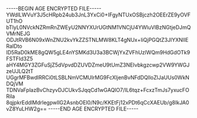-----BEGIN AGE ENCRYPTED FILE-----
YWdlLWVuY3J5cHRpb24ub3JnL3YxCi0+IFgyNTUxOSBjczh2OEErZE9yOVFUT1hO
bTlyL0NVckNZRmRnZWEyU2NNYXUrUGtNM1VNCjU4YWluVlBzNGtjeDJmQVMrNEJG
ODJtRVB6N09xWnZNU2kvYkZZSTNLMW8KLT4gNUx+IiQjPGQtZ3JlYXNlIERaIDto
ID5RaD0kME8gQW5gLE4nYSMKd3U3a3BCWjYxZVFhUzlWQm9HdGdOTk9FSTFId3Z5
aHY4MGY3ZGFuSjZ5dVpvdDZUVDZmeU9tUmZ3NEIvbkgzcwp2VW9YWGJzeUJLQ2tT
UGgrMFBwdlRRCi0tLSBLNmVCMUIrMG9FcXljenBvNFdDQlloZlJaUUs0WkNDQjVM
TDNVaFplazBvChzyvDJCUkvSJqqCd1wGAQIO7/IL6tqz+FcxzTmJs7yxucFORila
8qjpkrEddlMdrlegpwIlG2AsnbOEI0/N9c/KKEtFj12xPDt6qCcXAEUb/g8IkJA0
vZ8YuLHW2g==
-----END AGE ENCRYPTED FILE-----
